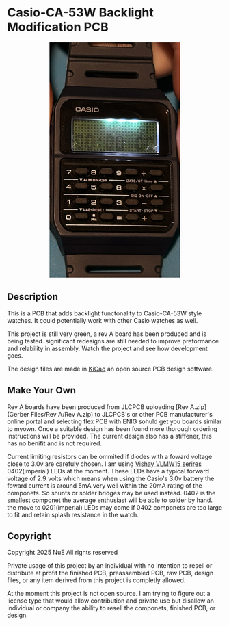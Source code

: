# Casio-CA-53W Backlight Modification PCB

<div align="center">
<img src=pictures/Demo.JPEG height="550">
</div>

## Description
This is a PCB that adds backlight functonality to Casio-CA-53W style watches. It could potentially work with other Casio watches as well.

This project is still very green, a rev A board has been produced and is being tested. significant redesigns are still needed to improve preformance and relability in assembly.
Watch the project and see how development goes.

The design files are made in [KiCad](https://www.kicad.org/) an open source PCB design software.

## Make Your Own
Rev A boards have been produced from JLCPCB uploading [Rev A.zip](Gerber Files/Rev A/Rev A.zip) to JLCPCB's or other PCB manufacturer's online portal and selecting flex PCB with ENIG sohuld get you boards similar to myown.
Once a suitable design has been found more thorough ordering instructions will be provided. The current design also has a stiffener, this has no benifit and is not required.

Current limiting resistors can be ommited if diodes with a foward voltage close to 3.0v are carefuly chosen. I am using [Vishay VLMW15 serires](https://www.digikey.com/en/products/detail/vishay-semiconductor-opto-division/VLMW1500-GS08/3504672) 0402(imperial) LEDs at the moment. These LEDs have a typical forward voltage of 2.9 volts which means when using the Casio's 3.0v
battery the foward current is around 5mA very well within the 20mA rating of the componets. So shunts or solder bridges may be used instead.
0402 is the smallest componet the average enthusiast will be able to solder by hand.
the move to 0201(imperial) LEDs may come if 0402 componets are too large to fit and retain splash resistance in the watch.


## Copyright
Copyright 2025 NuE All rights reserved

Private usage of this project by an individual with no intention to resell or distribute at profit the finished PCB, preassembled PCB, raw PCB, design files, or any item derived from this project is completly allowed.

At the moment this project is not open source. I am trying to figure out a license type that would allow contribution and private use but disallow an individual or company the ability to resell the componets, finished PCB, or design.